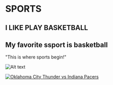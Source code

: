 # SPORTS
## I LIKE PLAY BASKETBALL
## My favorite ssport is basketball 
"This is where sports begin!"

![Alt text](https://lrabm.wordpress.com/wp-content/uploads/2020/06/sports-image-low-res.jpg)

[![Oklahoma City Thunder vs Indiana Pacers ](https://img.youtube.com/vi/u7AbRqauz7E/0.jpg)](https://www.youtube.com/watch?v=VIDEO_ID)
